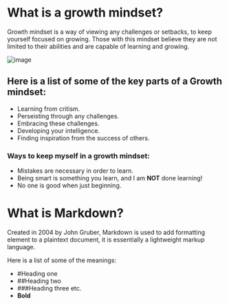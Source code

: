 # What is a growth mindset?
Growth mindset is a way of viewing any challenges or setbacks, to keep yourself focused on growing. Those with this mindset believe they are not limited to their abilities and are capable of learning and growing.


![image](https://github.com/karasealeaf/Readingnotes.md/assets/144675038/0fac2106-465f-4cf6-b5aa-1b46bcb3e36b)


## Here is a list of some of the key parts of a Growth mindset:
-	Learning from critism.
-	Perseisting through any challenges.
-	Embracing these challenges.
-	Developing your intelligence.
-	Finding inspiration from the success of others.

 ### Ways to keep myself in a growth mindset:
  - Mistakes are necessary in order to learn.
  - Being smart is something you learn, and I am **NOT** done learning!
  - No one is good when just beginning.


# What is Markdown?
Created in 2004 by John Gruber, Markdown is used to add formatting element to a plaintext document, it is essentially a lightweight markup language.

Here is a list of some of the meanings:
-	#Heading one
- ##Heading two
- ###Heading three etc.
-	**Bold**
